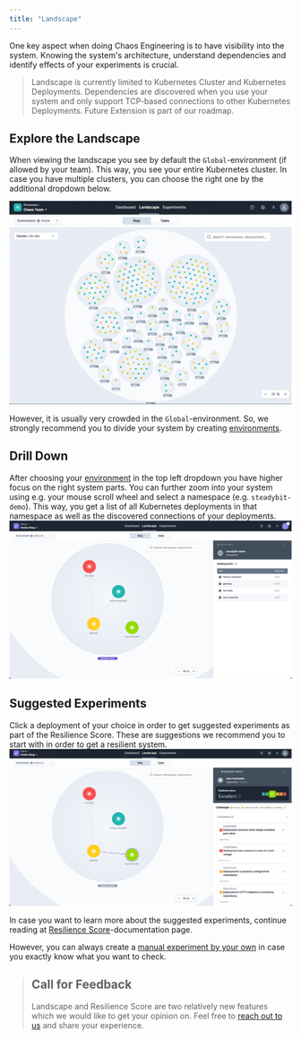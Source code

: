 ```yaml
---
title: "Landscape"
---
```

One key aspect when doing Chaos Engineering is to have visibility into the system.
Knowing the system's architecture, understand dependencies and identify effects of your experiments is crucial.

> Landscape is currently limited to Kubernetes Cluster and Kubernetes Deployments.
> Dependencies are discovered when you use your system and only support TCP-based connections to other Kubernetes Deployments.
> Future Extension is part of our roadmap.


## Explore the Landscape

When viewing the landscape you see by default the `Global`-environment (if allowed by your team).
This way, you see your entire Kubernetes cluster.
In case you have multiple clusters, you can choose the right one by the additional dropdown below.

![Landscape in Global-Envirnoment](20-img-landscape/global.png)

However, it is usually very crowded in the `Global`-environment.
So, we strongly recommend you to divide your system by creating [environments](/install-configure/50-set-up-environments).

## Drill Down
After choosing your [environment](/install-configure/50-set-up-environments) in the top left dropdown you have higher focus on the right system parts.
You can further zoom into your system using e.g. your mouse scroll wheel and select a namespace (e.g. `steadybit-demo`).
This way, you get a list of all Kubernetes deployments in that namespace as well as the discovered connections of your deployments.
![Landscape Namespace](20-img-landscape/shop.png)

## Suggested Experiments
Click a deployment of your choice in order to get suggested experiments as part of the Resilience Score.
These are suggestions we recommend you to start with in order to get a resilient system.
![Suggested Experiments](30-img-resilience-score/resilience-score.png)

In case you want to learn more about the suggested experiments, continue reading at [Resilience Score](30-resilience-score)-documentation page.

However, you can always create a [manual experiment by your own](/use/10-experiments) in case you exactly know what you want to check.

> ## Call for Feedback
> Landscape and Resilience Score are two relatively new features which we would like to get your opinion on.
> Feel free to [reach out to us](https://www.steadybit.com/contact) and share your experience.

